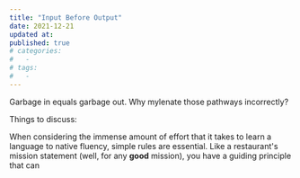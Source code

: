 ```yaml
---
title: "Input Before Output"
date: 2021-12-21
updated at: 
published: true
# categories:
#   - 
# tags:
#   - 
---
```


Garbage in equals garbage out. Why mylenate those pathways incorrectly?


Things to discuss:

When considering the immense amount of effort that it takes to learn a language to native fluency, simple rules are essential. Like a restaurant's mission statement (well, for any **good** mission), you have a guiding principle that can